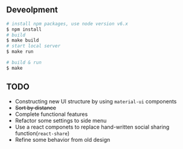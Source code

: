 ## Deveolpment
```sh
# install npm packages, use node version v6.x
$ npm install
# build
$ make build
# start local server
$ make run

# build & run
$ make
```

## TODO
* Constructing new UI structure by using `material-ui` components
* ~~Sort by distance~~
* Complete functional features
* Refactor some settings to side menu
* Use a react componets to replace hand-written social sharing function(`react-share`)
* Refine some behavior from old design
